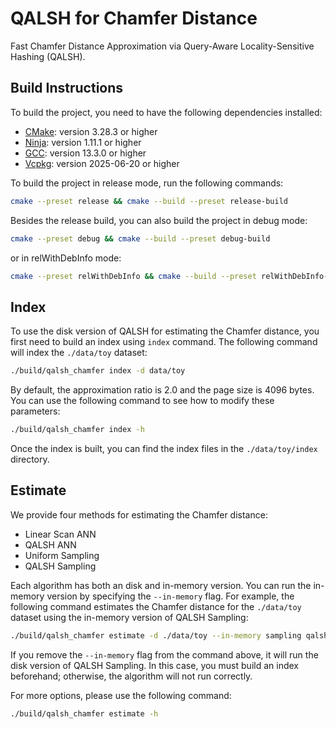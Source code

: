 # QALSH for Chamfer Distance

Fast Chamfer Distance Approximation via Query-Aware Locality-Sensitive Hashing (QALSH).

## Build Instructions

To build the project, you need to have the following dependencies installed:

- [CMake](https://cmake.org/): version 3.28.3 or higher
- [Ninja](https://ninja-build.org/): version 1.11.1 or higher
- [GCC](https://gcc.gnu.org/): version 13.3.0 or higher
- [Vcpkg](https://vcpkg.io/en/): version 2025-06-20 or higher

To build the project in release mode, run the following commands:

```bash
cmake --preset release && cmake --build --preset release-build
```

Besides the release build, you can also build the project in debug mode:

```bash
cmake --preset debug && cmake --build --preset debug-build
```

or in relWithDebInfo mode:

```bash
cmake --preset relWithDebInfo && cmake --build --preset relWithDebInfo-build
```

## Index

To use the disk version of QALSH for estimating the Chamfer distance, you first need to build an index using `index` command. The following command will index the `./data/toy` dataset:

```bash
./build/qalsh_chamfer index -d data/toy
```

By default, the approximation ratio is 2.0 and the page size is 4096 bytes. You can use the following command to see how to modify these parameters:

```bash
./build/qalsh_chamfer index -h
```

Once the index is built, you can find the index files in the `./data/toy/index` directory.

## Estimate

We provide four methods for estimating the Chamfer distance:

- Linear Scan ANN
- QALSH ANN
- Uniform Sampling
- QALSH Sampling

Each algorithm has both an disk and in-memory version. You can run the in-memory version by specifying the `--in-memory` flag. For example, the following command estimates the Chamfer distance for the `./data/toy` dataset using the in-memory version of QALSH Sampling:

```bash
./build/qalsh_chamfer estimate -d ./data/toy --in-memory sampling qalsh
```

If you remove the `--in-memory` flag from the command above, it will run the disk version of QALSH Sampling. In this case, you must build an index beforehand; otherwise, the algorithm will not run correctly.

For more options, please use the following command:

```bash
./build/qalsh_chamfer estimate -h
```